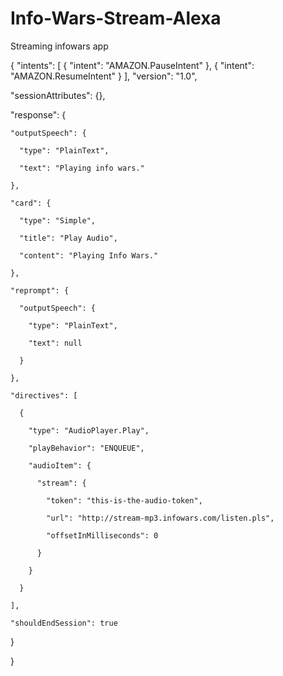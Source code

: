 # Info-Wars-Stream-Alexa
Streaming infowars app


{
    "intents": [
        {
            "intent": "AMAZON.PauseIntent"
        },
        {
            "intent": "AMAZON.ResumeIntent"
        }
    ],
  		"version": "1.0",

  "sessionAttributes": {},

  "response": {

    "outputSpeech": {

      "type": "PlainText",

      "text": "Playing info wars."

    },

    "card": {

      "type": "Simple",

      "title": "Play Audio",

      "content": "Playing Info Wars."

    },

    "reprompt": {

      "outputSpeech": {

        "type": "PlainText",

        "text": null

      }

    },

    "directives": [

      {

        "type": "AudioPlayer.Play",

        "playBehavior": "ENQUEUE",

        "audioItem": {

          "stream": {

            "token": "this-is-the-audio-token",

            "url": "http://stream-mp3.infowars.com/listen.pls",

            "offsetInMilliseconds": 0

          }

        }

      }

    ],

    "shouldEndSession": true

  }

}
